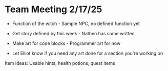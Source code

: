 # Team Meeting 2/17/25

* Function of the witch - Sample NPC, no defined function yet

* Get story defined by this week - Nathen has some written

* Make art for code blocks - Programmer art for now

* Let Elliot know if you need any art done for a section you're working on

Item ideas: Usable hints, health potions, quest items

